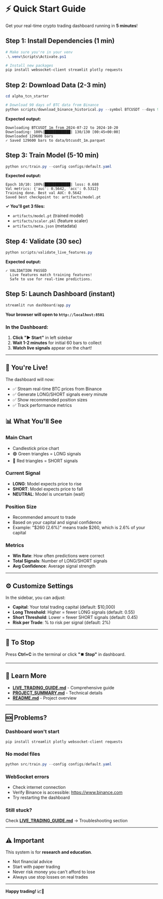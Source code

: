 # ⚡ Quick Start Guide

Get your real-time crypto trading dashboard running in **5 minutes**!

## Step 1: Install Dependencies (1 min)

```powershell
# Make sure you're in your venv
.\.venv\Scripts\Activate.ps1

# Install new packages
pip install websocket-client streamlit plotly requests
```

## Step 2: Download Data (2-3 min)

```powershell
cd alpha_tcn_starter

# Download 90 days of BTC data from Binance
python scripts/download_binance_historical.py --symbol BTCUSDT --days 90 --out data/btcusdt_1m.parquet
```

**Expected output:**

```
Downloading BTCUSDT 1m from 2024-07-22 to 2024-10-20
Downloading: 100%|████████████| 130/130 [00:45<00:00]
Downloaded 129600 bars
✓ Saved 129600 bars to data/btcusdt_1m.parquet
```

## Step 3: Train Model (5-10 min)

```powershell
python src/train.py --config configs/default.yaml
```

**Expected output:**

```
Epoch 10/10: 100%|████████████| loss: 0.688
Val metrics: {'auc': 0.5642, 'acc': 0.5312}
Training done. Best val AUC: 0.5642
Saved best checkpoint to: artifacts/model.pt
```

**✓ You'll get 3 files:**

- `artifacts/model.pt` (trained model)
- `artifacts/scaler.pkl` (feature scaler)
- `artifacts/meta.json` (metadata)

## Step 4: Validate (30 sec)

```powershell
python scripts/validate_live_features.py
```

**Expected output:**

```
✓ VALIDATION PASSED
  Live features match training features!
  Safe to use for real-time predictions.
```

## Step 5: Launch Dashboard (instant)

```powershell
streamlit run dashboard/app.py
```

**Your browser will open to `http://localhost:8501`**

### In the Dashboard:

1. **Click "▶️ Start"** in left sidebar
2. **Wait 1-2 minutes** for initial 60 bars to collect
3. **Watch live signals** appear on the chart!

---

## 🎉 You're Live!

The dashboard will now:

- ✅ Stream real-time BTC prices from Binance
- ✅ Generate LONG/SHORT signals every minute
- ✅ Show recommended position sizes
- ✅ Track performance metrics

## 📊 What You'll See

### Main Chart

- Candlestick price chart
- 🟢 Green triangles = LONG signals
- 🔴 Red triangles = SHORT signals

### Current Signal

- **LONG**: Model expects price to rise
- **SHORT**: Model expects price to fall
- **NEUTRAL**: Model is uncertain (wait)

### Position Size

- Recommended amount to trade
- Based on your capital and signal confidence
- Example: "$260 (2.6%)" means trade $260, which is 2.6% of your capital

### Metrics

- **Win Rate**: How often predictions were correct
- **Total Signals**: Number of LONG/SHORT signals
- **Avg Confidence**: Average signal strength

---

## ⚙️ Customize Settings

In the sidebar, you can adjust:

- **Capital**: Your total trading capital (default: $10,000)
- **Long Threshold**: Higher = fewer LONG signals (default: 0.55)
- **Short Threshold**: Lower = fewer SHORT signals (default: 0.45)
- **Risk per Trade**: % to risk per signal (default: 2%)

---

## 🛑 To Stop

Press **Ctrl+C** in the terminal or click **"⏹️ Stop"** in dashboard.

---

## 📖 Learn More

- **[LIVE_TRADING_GUIDE.md](LIVE_TRADING_GUIDE.md)** - Comprehensive guide
- **[PROJECT_SUMMARY.md](PROJECT_SUMMARY.md)** - Technical details
- **[README.md](README.md)** - Project overview

---

## 🆘 Problems?

### Dashboard won't start

```powershell
pip install streamlit plotly websocket-client requests
```

### No model files

```powershell
python src/train.py --config configs/default.yaml
```

### WebSocket errors

- Check internet connection
- Verify Binance is accessible: https://www.binance.com
- Try restarting the dashboard

### Still stuck?

Check **[LIVE_TRADING_GUIDE.md](LIVE_TRADING_GUIDE.md)** → Troubleshooting section

---

## ⚠️ Important

This system is for **research and education**.

- Not financial advice
- Start with paper trading
- Never risk money you can't afford to lose
- Always use stop losses on real trades

---

**Happy trading! 📈🚀**
